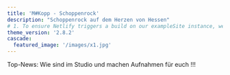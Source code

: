 ```yaml
---
title: 'M#Kopp - Schoppenrock'
description: "Schoppenrock auf dem Herzen von Hessen"
# 1. To ensure Netlify triggers a build on our exampleSite instance, we need to change a file in the exampleSite directory.
theme_version: '2.8.2'
cascade:
  featured_image: '/images/x1.jpg'
---
```


Top-News: Wie sind im Studio und machen Aufnahmen für euch !!!



